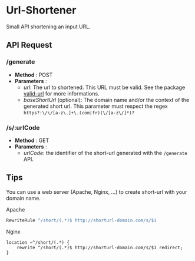 # Url-Shortener

Small API shortening an input URL.

## API Request

### /generate
- **Method** : POST
- **Parameters** :
    - *url*: The url to shortened. This URL must be valid. See the package [valid-url](https://www.npmjs.com/package/valid-url) for more informations.
    - *baseShortUrl* (optional): The domain name and/or the context of the generated short url. This parameter must respect the regex `https?:\/\/[a-z\.]+\.(com|fr)(\/[a-z\/]*)?`

### /s/:urlCode
- **Method** : GET
- **Parameters** :
    - *urlCode*: the identifier of the short-url generated with the `/generate` API.

## Tips
You can use a web server (Apache, Nginx, ...) to create short-url with your domain name.

Apache
```apache
RewriteRule ^/short/(.*)$ http://shorturl-domain.com/s/$1
```

Nginx
```nginx
location ~^/short/(.*) {
    rewrite ^/short/(.*)$ http://shorturl-domain.com/s/$1 redirect;
}
```
